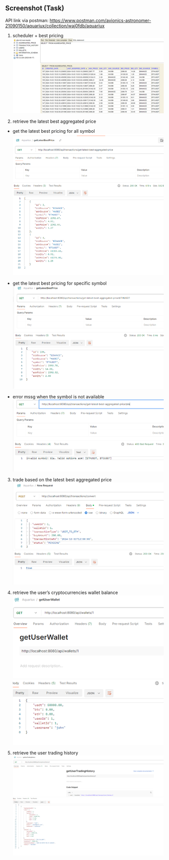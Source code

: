 ## Screenshot (Task)
API link via postman: https://www.postman.com/avionics-astronomer-21090150/aquariux/collection/waj0fdb/aquariux


1. scheduler + best pricing
![scheduler](screenshots/task1-scheduler.png)

2. retrieve the latest best aggregated price

- get the latest best pricing for all symbol
![best-pricing](screenshots/task2-best-price-all.png)

- get the latest best pricing for specific symbol
![best-pricing-by-symbol](screenshots/task2-best-spec-symbol.png)

- error mssg when the symbol is not available 
![mssg-when-symbol-not-available](screenshots/task2-mssg.png)

3. trade based on the latest best aggregated price
![trade](screenshots/task3-trade.png)

4. retrieve the user’s cryptocurrencies wallet balance
![wallet-balance](screenshots/task4-wallet-balance.png)

5. retrieve the user trading history
![trading-history](screenshots/task5-trading-history.png)

